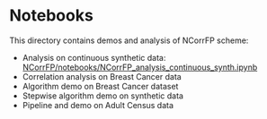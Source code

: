 # Notebooks

This directory contains demos and analysis of NCorrFP scheme:
- Analysis on continuous synthetic data: [NCorrFP/notebooks/NCorrFP_analysis_continuous_synth.ipynb](NCorrFP/notebooks/NCorrFP_analysis_continuous_synth.ipynb)
- Correlation analysis on Breast Cancer data
- Algorithm demo on Breast Cancer dataset
- Stepwise algorithm demo on synthetic data
- Pipeline and demo on Adult Census data
